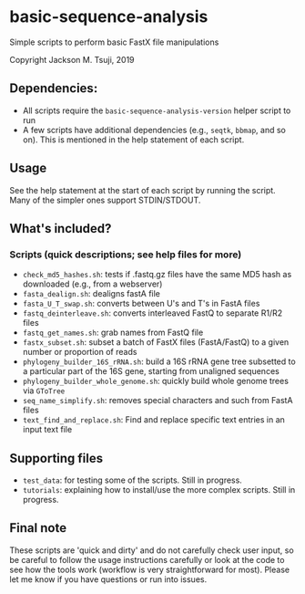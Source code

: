 # basic-sequence-analysis
Simple scripts to perform basic FastX file manipulations

Copyright Jackson M. Tsuji, 2019

## Dependencies:
- All scripts require the `basic-sequence-analysis-version` helper script to run
- A few scripts have additional dependencies (e.g., `seqtk`, `bbmap`, and so on). This is mentioned in the help statement of each script.

## Usage
See the help statement at the start of each script by running the script. Many of the simpler ones support STDIN/STDOUT.

## What's included?
### Scripts (quick descriptions; see help files for more)
- `check_md5_hashes.sh`: tests if .fastq.gz files have the same MD5 hash as downloaded (e.g., from a webserver)
- `fasta_dealign.sh`: dealigns fastA file
- `fasta_U_T_swap.sh`: converts between U's and T's in FastA files
- `fastq_deinterleave.sh`: converts interleaved FastQ to separate R1/R2 files
- `fastq_get_names.sh`: grab names from FastQ file
- `fastx_subset.sh`: subset a batch of FastX files (FastA/FastQ) to a given number or proportion of reads
- `phylogeny_builder_16S_rRNA.sh`: build a 16S rRNA gene tree subsetted to a particular part of the 16S gene, starting from unaligned sequences
- `phylogeny_builder_whole_genome.sh`: quickly build whole genome trees via `GToTree`
- `seq_name_simplify.sh`: removes special characters and such from FastA files
- `text_find_and_replace.sh`: Find and replace specific text entries in an input text file

## Supporting files
- `test_data`: for testing some of the scripts. Still in progress.
- `tutorials`: explaining how to install/use the more complex scripts. Still in progress.

## Final note
These scripts are 'quick and dirty' and do not carefully check user input, so be careful to follow the usage instructions carefully or look at the code to see how the tools work (workflow is very straightforward for most). Please let me know if you have questions or run into issues.

